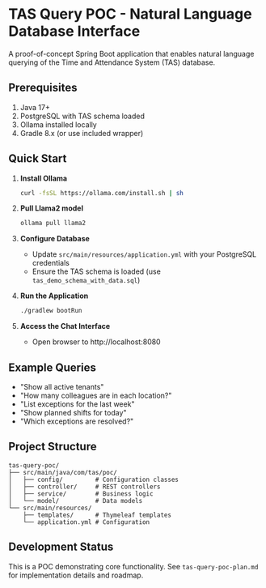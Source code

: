 # TAS Query POC - Natural Language Database Interface

A proof-of-concept Spring Boot application that enables natural language querying of the Time and Attendance System (TAS) database.

## Prerequisites

1. Java 17+
2. PostgreSQL with TAS schema loaded
3. Ollama installed locally
4. Gradle 8.x (or use included wrapper)

## Quick Start

1. **Install Ollama**
   ```bash
   curl -fsSL https://ollama.com/install.sh | sh
   ```

2. **Pull Llama2 model**
   ```bash
   ollama pull llama2
   ```

3. **Configure Database**
   - Update `src/main/resources/application.yml` with your PostgreSQL credentials
   - Ensure the TAS schema is loaded (use `tas_demo_schema_with_data.sql`)

4. **Run the Application**
   ```bash
   ./gradlew bootRun
   ```

5. **Access the Chat Interface**
   - Open browser to http://localhost:8080

## Example Queries

- "Show all active tenants"
- "How many colleagues are in each location?"
- "List exceptions for the last week"
- "Show planned shifts for today"
- "Which exceptions are resolved?"

## Project Structure

```
tas-query-poc/
├── src/main/java/com/tas/poc/
│   ├── config/         # Configuration classes
│   ├── controller/     # REST controllers
│   ├── service/        # Business logic
│   └── model/          # Data models
└── src/main/resources/
    ├── templates/      # Thymeleaf templates
    └── application.yml # Configuration
```

## Development Status

This is a POC demonstrating core functionality. See `tas-query-poc-plan.md` for implementation details and roadmap.